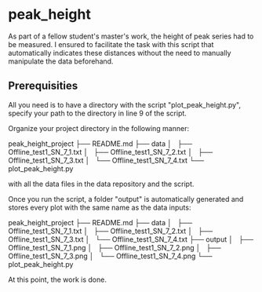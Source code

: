 # peak_height

As part of a fellow student's master's work, the height of peak series had to be measured. I ensured to facilitate the task with this script that automatically indicates these distances without the need to manually manipulate the data beforehand.

## Prerequisities
All you need is to have a directory with the script "plot_peak_height.py", specify your path to the directory in line 9 of the script.

Organize your project directory in the following manner:

peak_height_project
├── README.md
├── data
│   ├── Offline_test1_SN_7_1.txt
│   ├── Offline_test1_SN_7_2.txt
│   ├── Offline_test1_SN_7_3.txt
│   └── Offline_test1_SN_7_4.txt
└── plot_peak_height.py

with all the data files in the data repository and the script.

Once you run the script, a folder "output" is automatically generated and stores every plot with the same name as the data inputs:

peak_height_project
├── README.md
├── data
│   ├── Offline_test1_SN_7_1.txt
│   ├── Offline_test1_SN_7_2.txt
│   ├── Offline_test1_SN_7_3.txt
│   └── Offline_test1_SN_7_4.txt
├── output
│   ├── Offline_test1_SN_7_1.png
│   ├── Offline_test1_SN_7_2.png
│   ├── Offline_test1_SN_7_3.png
│   └── Offline_test1_SN_7_4.png
└── plot_peak_height.py

At this point, the work is done.